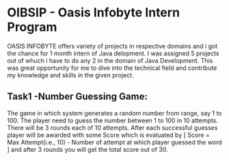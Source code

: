 # OIBSIP - Oasis Infobyte Intern Program
OASIS INFOBYTE offers variety of projects in respective domains and i got the chance for 1 month intern of Java delopment. I was assigned 5 projects out of whuch i have to do any 2 in the domain of Java Development.
This was great opportunity for me to dive into the technical field and contribute my knowledge and skills in the given project.


## Task1 -Number Guessing Game:
The game in which system generates a random number from range, say 1 to 100. The player need to guess the number between 1 to 100 in 10 attempts. There will be 3 rounds each of 10 attempts. After each successful guesses player will be awarded with some Score which is evaluated by [ Score = Max Attempt(i.e., 10) - Number of attempt at which player guessed the word ]  and after 3 rounds you will get the total score out of 30.



